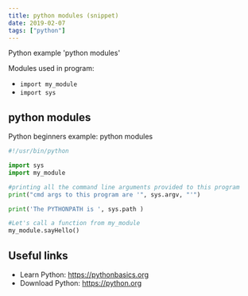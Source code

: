 ```yaml
---
title: python modules (snippet)
date: 2019-02-07
tags: ["python"]
---
```

Python example 'python modules'


Modules used in program: 
* `import my_module`
* `import sys`

## python modules

Python beginners example: python modules

```python
#!/usr/bin/python

import sys
import my_module

#printing all the command line arguments provided to this program
print("cmd args to this program are '", sys.argv, "'")

print('The PYTHONPATH is ', sys.path )

#Let's call a function from my_module
my_module.sayHello()


```

## Useful links

- Learn Python: https://pythonbasics.org
- Download Python: https://python.org
